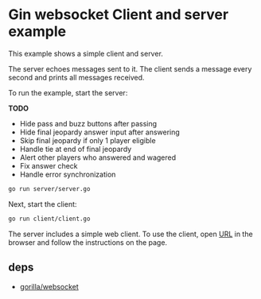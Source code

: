 # Gin websocket Client and server example

This example shows a simple client and server.

The server echoes messages sent to it. The client sends a message every second and prints all messages received.

To run the example, start the server:

**TODO**
 * Hide pass and buzz buttons after passing
 * Hide final jeopardy answer input after answering
 * Skip final jeopardy if only 1 player eligible
 * Handle tie at end of final jeopardy
 * Alert other players who answered and wagered
 * Fix answer check 
 * Handle error synchronization

```bash
go run server/server.go
```

Next, start the client:

```bash
go run client/client.go
```

The server includes a simple web client. To use the client, open [URL](http://127.0.0.1:8080) in the browser and follow the instructions on the page.

## deps

- [gorilla/websocket](https://github.com/gorilla/websocket)
